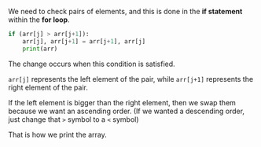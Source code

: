 <!--Title={Bubble Sort Explained}-->

<!--badges={Algorithmns:20}-->

<!--concepts{Bubble Sort}-->

We need to check pairs of elements, and this is done in the **if statement** within the **for loop**.

```python
if (arr[j] > arr[j+1]):
    arr[j], arr[j+1] = arr[j+1], arr[j]
    print(arr)
```

The change occurs when this condition is satisfied.

`arr[j]` represents the left element of the pair, while `arr[j+1]` represents the right element of the pair.

If the left element is bigger than the right element, then we swap them because we want an ascending order. (If we wanted a descending order, just change that `>` symbol to a `<` symbol)

That is how we print the array.